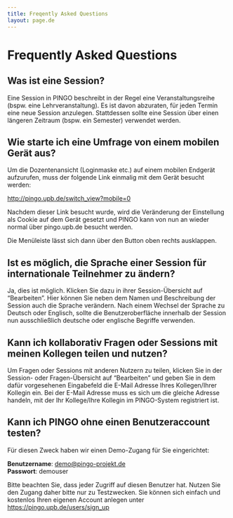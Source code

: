 ```yaml
---
title: Freqently Asked Questions
layout: page.de
---
```


# Frequently Asked Questions

## Was ist eine Session?

Eine Session in PINGO beschreibt in der Regel eine Veranstaltungsreihe (bspw. eine Lehrveranstaltung).
Es ist davon abzuraten, für jeden Termin eine neue Session anzulegen. Stattdessen sollte eine Session über einen längeren Zeitraum (bspw. ein Semester) verwendet werden.  

## Wie starte ich eine Umfrage von einem mobilen Gerät aus?

Um die Dozentenansicht (Loginmaske etc.) auf einem mobilen Endgerät aufzurufen, muss der folgende Link einmalig mit dem Gerät besucht werden:

<http://pingo.upb.de/switch_view?mobile=0>

Nachdem dieser Link besucht wurde, wird die Veränderung der Einstellung als Cookie auf dem Gerät gesetzt und PINGO kann von nun an wieder normal über pingo.upb.de besucht werden.

Die Menüleiste lässt sich dann über den Button oben rechts ausklappen.


## Ist es möglich, die Sprache einer Session für internationale Teilnehmer zu ändern?

Ja, dies ist möglich. Klicken Sie dazu in ihrer Session-Übersicht auf “Bearbeiten”. Hier können Sie neben dem Namen und Beschreibung der Session auch die Sprache verändern. Nach einem Wechsel der Sprache zu Deutsch oder Englisch, sollte die Benutzeroberfläche innerhalb der Session nun ausschließlich deutsche oder englische Begriffe verwenden.

## Kann ich kollaborativ Fragen oder Sessions mit meinen Kollegen teilen und nutzen?

Um Fragen oder Sessions mit anderen Nutzern zu teilen, klicken Sie in der Session- oder Fragen-Übersicht auf “Bearbeiten” und geben Sie in dem dafür vorgesehenen Eingabefeld die E-Mail Adresse Ihres Kollegen/Ihrer Kollegin ein. Bei der E-Mail Adresse muss es sich um die gleiche Adresse handeln, mit der Ihr Kollege/Ihre Kollegin im PINGO-System registriert ist.

## Kann ich PINGO ohne einen Benutzeraccount testen?

Für diesen Zweck haben wir einen Demo-Zugang für Sie eingerichtet: 

**Benutzername**: demo@pingo-projekt.de   
**Passwort**: demouser

Bitte beachten Sie, dass jeder Zugriff auf diesen Benutzer hat. Nutzen Sie den Zugang daher bitte nur zu Testzwecken. Sie können sich einfach und kostenlos Ihren eigenen Account anlegen unter <https://pingo.upb.de/users/sign_up>
